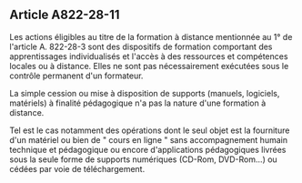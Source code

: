 Article A822-28-11
----
Les actions éligibles au titre de la formation à distance mentionnée au 1° de
l'article A. 822-28-3 sont des dispositifs de formation comportant des
apprentissages individualisés et l'accès à des ressources et compétences locales
ou à distance. Elles ne sont pas nécessairement exécutées sous le contrôle
permanent d'un formateur.

La simple cession ou mise à disposition de supports (manuels, logiciels,
matériels) à finalité pédagogique n'a pas la nature d'une formation à distance.

Tel est le cas notamment des opérations dont le seul objet est la fourniture
d'un matériel ou bien de " cours en ligne " sans accompagnement humain technique
et pédagogique ou encore d'applications pédagogiques livrées sous la seule forme
de supports numériques (CD-Rom, DVD-Rom...) ou cédées par voie de
téléchargement.
